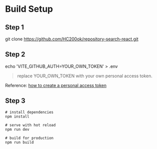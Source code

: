 # Build Setup

## Step 1
git clone https://github.com/HC200ok/repository-search-react.git

## Step 2
echo 'VITE_GITHUB_AUTH=YOUR_OWN_TOKEN' > .env 

> replace YOUR_OWN_TOKEN with your own personal access token.

Reference: [how to create a personal access token](https://docs.github.com/en/authentication/keeping-your-account-and-data-secure/creating-a-personal-access-token)

## Step 3
```
# install dependencies
npm install

# serve with hot reload
npm run dev

# build for production
npm run build
```